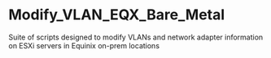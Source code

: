 # Modify_VLAN_EQX_Bare_Metal
Suite of scripts designed to modify VLANs and network adapter information on ESXi servers in Equinix on-prem locations
